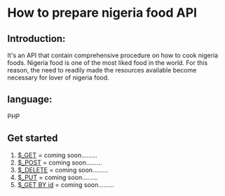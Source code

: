 # How to prepare nigeria food API

## Introduction:
It's an API that contain comprehensive procedure on how to cook nigeria foods. Nigeria food is one of the most liked food in the world.  For this reason, the need to readily made the resources available become necessary for lover of nigeria food. 

## language:
PHP

## Get started
1. [$_GET]() = coming soon.........
2. [$_POST]() = coming soon.........
3. [$_DELETE]() = coming soon.........
4. [$_PUT]() = coming soon.........
5. [$_GET BY id]() = coming soon.........
